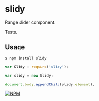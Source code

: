 # slidy

Range slider component.

[Tests](TODO).

## Usage

`$ npm install slidy`

```js
var Slidy = require('slidy');

var slidy = new Slidy;

document.body.appendChild(slidy.element);
```


[![NPM](https://nodei.co/npm/slidy.png?downloads=true&downloadRank=true&stars=true)](https://nodei.co/npm/slidy/)